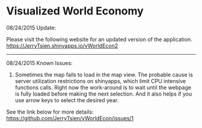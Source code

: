 # Visualized World Economy  

08/24/2015 Update:  

Please visit the following website for an updated version of the application.  
https://JerryTsien.shinyapps.io/vWorldEcon2

-----------------------------------------------------------------------------------------------

08/24/2015 Known Issues:  

1. Sometimes the map fails to load in the map view. The probable cause is server utilization restrictions on shinyapps, which limit CPU intensive functions calls. Right now the work-around is to wait until the webpage is fully loaded before making the next selection. And it also helps if you use arrow keys to select the desired year.  

See the link below for more details:  
https://github.com/JerryTsien/vWorldEcon/issues/1  
